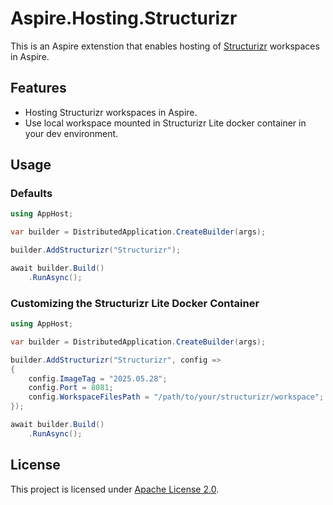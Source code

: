 # Aspire.Hosting.Structurizr

This is an Aspire extenstion that enables hosting of [Structurizr](https://structurizr.com/) workspaces in Aspire.

## Features

* Hosting Structurizr workspaces in Aspire.
* Use local workspace mounted in Structurizr Lite docker container in your dev environment.

## Usage

### Defaults

```csharp
using AppHost;

var builder = DistributedApplication.CreateBuilder(args);

builder.AddStructurizr("Structurizr");

await builder.Build()
    .RunAsync();
```

### Customizing the Structurizr Lite Docker Container

```csharp
using AppHost;

var builder = DistributedApplication.CreateBuilder(args);

builder.AddStructurizr("Structurizr", config =>
{
    config.ImageTag = "2025.05.28";
    config.Port = 8081;
    config.WorkspaceFilesPath = "/path/to/your/structurizr/workspace";
});

await builder.Build()
    .RunAsync();
```

## License

This project is licensed under [Apache License 2.0](http://www.apache.org/licenses/LICENSE-2.0).